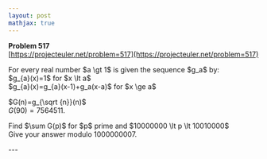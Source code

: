```yaml
---
layout: post
mathjax: true
---
```

**Problem 517**  
[https://projecteuler.net/problem=517](https://projecteuler.net/problem=517)

<p>
For every real number $a \gt 1$ is given the sequence $g_a$ by:<br />
$g_{a}(x)=1$ for $x \lt a$<br />
$g_{a}(x)=g_{a}(x-1)+g_a(x-a)$ for $x \ge a$<br />

$G(n)=g_{\sqrt {n}}(n)$<br />
$G(90)=7564511$.</p>
<p>
Find $\sum G(p)$ for $p$ prime and $10000000 \lt p \lt 10010000$<br />
Give your answer modulo 1000000007.
</p>
---
